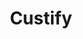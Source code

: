 ---
facebook: https://facebook.com/Custify
linkedin: https://linkedin.com/company/custify
logohandle: custify
sort: custify
title: Custify
twitter: https://x.com/CustifySRL
website: https://www.custify.com/
---